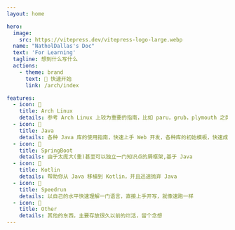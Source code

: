 ```yaml
---
layout: home

hero:
  image:
    src: https://vitepress.dev/vitepress-logo-large.webp
  name: "NatholDallas's Doc"
  text: 'For Learning'
  tagline: 想到什么写什么
  actions:
    - theme: brand
      text: 📖 快速开始
      link: /arch/index

features:
  - icon: 📘
    title: Arch Linux
    details: 参考 Arch Linux 上较为重要的指南，比如 paru，grub，plymouth 之类的
  - icon: 📔
    title: Java
    details: 各种 Java 库的使用指南，快速上手 Web 开发，各种库的初始模板，快速成为 cv 工程师
  - icon: 📗
    title: SpringBoot
    details: 由于太庞大(重)甚至可以独立一门知识点的屑框架,基于 Java
  - icon: 📕
    title: Kotlin
    details: 帮助你从 Java 移植到 Kotlin，并且迅速抛弃 Java
  - icon: 📙
    title: Speedrun
    details: 以自己的水平快速理解一门语言，直接上手开写，就像速跑一样
  - icon: 🤔
    title: Other
    details: 其他的东西，主要存放很久以前的烂活，留个念想
---
```


